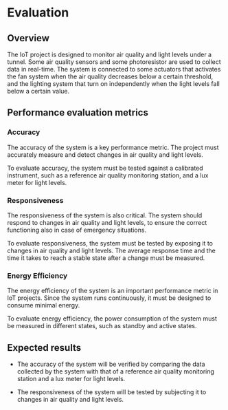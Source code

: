 # Evaluation

## Overview
The IoT project is designed to monitor air quality and light levels under a tunnel. Some air quality sensors and some photoresistor are used to collect data in real-time. The system is connected to some actuators that activates the fan system when the air quality decreases below a certain threshold, and the lighting system that turn on independently when the light levels fall below a certain value.

## Performance evaluation metrics

### Accuracy

The accuracy of the system is a key performance metric. The project must accurately measure and detect changes in air quality and light levels. 

To evaluate accuracy, the system must be tested against a calibrated instrument, such as a reference air quality monitoring station, and a lux meter for light levels. 

### Responsiveness

The responsiveness of the system is also critical. The system should respond to changes in air quality and light levels, to ensure the correct functioning also in case of emergency situations.

To evaluate responsiveness, the system must be tested by exposing it to changes in air quality and light levels. The average response time and the time it takes to reach a stable state after a change must be measured.

### Energy Efficiency

The energy efficiency of the system is an important performance metric in IoT projects. Since the system runs continuously, it must be designed to consume minimal energy.

To evaluate energy efficiency, the power consumption of the system must be measured in different states, such as standby and active states.

## Expected results

- The accuracy of the system will be verified by comparing the data collected by the system with that of a reference air quality monitoring station and a lux meter for light levels.  

- The responsiveness of the system will be tested by subjecting it to changes in air quality and light levels.

